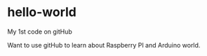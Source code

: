 # hello-world
My 1st code on gitHub

Want to use gitHub to learn about Raspberry PI and Arduino world.
